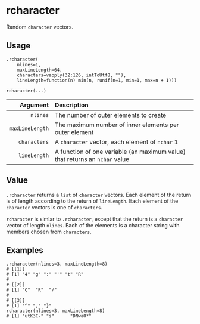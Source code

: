 rcharacter
==========

Random `character` vectors.

Usage
-----

    .rcharacter(
        nlines=1,
        maxLineLength=64,
        characters=vapply(32:126, intToUtf8, ""),
        lineLength=function(n) min(n, runif(n=1, min=1, max=n + 1)))

    rcharacter(...)
    
|        Argument | Description |
| --------------: | :---------- |
|        `nlines` | The number of outer elements to create |
| `maxLineLength` | The maximum number of inner elements per outer element |
|    `characters` | A `character` vector, each element of `nchar` 1 |
|    `lineLength` | A function of one variable (an maximum value) that returns an `nchar` value |

Value
-----

`.rcharacter` returns a `list` of `character` vectors.
Each element of the return is of length according to the return of `lineLength`.
Each element of the `character` vectors is one of `characters`.

`rcharacter` is simlar to `.rcharacter`, except that the return is a `character` vector of length `nlines`.
Each of the elements is a character string with members chosen from `characters`.

Examples
--------

    .rcharacter(nlines=3, maxLineLength=8)
    # [[1]]
    # [1] "4" "g" ":" "'" "t" "R"
    # 
    # [[2]]
    # [1] "C"  "R"  "/"
    # 
    # [[3]]
    # [1] "^" "," "}"
    rcharacter(nlines=3, maxLineLength=8)
    # [1] "utK3C-" "s"      "DNwaO*"
